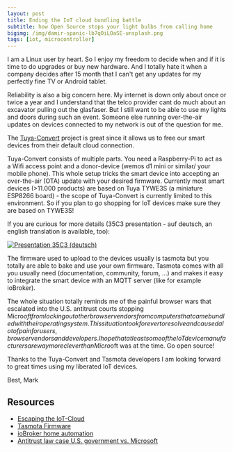 ```yaml
---
layout: post
title: Ending the IoT cloud bundling battle
subtitle: how Open Source stops your light bulbs from calling home
bigimg: /img/damir-spanic-lb7q0iLOaSE-unsplash.png
tags: [iot, microcontroller]
---
```


I am a Linux user by heart. So I enjoy my freedom to decide when and if it is time to do upgrades or buy new hardware. And I totally hate it when a company decides after 15 month that I can't get any updates for my perfectly fine TV or Android tablet.

Reliability is also a big concern here. My internet is down only about once or twice a year and I understand that the telco provider cant do much about an excavator pulling out the glasfaser. But I still want to be able to use my lights and doors during such an event. Someone else running over-the-air updates on devices connected to my network is out of the question for me.

The [Tuya-Convert](https://github.com/ct-Open-Source/tuya-convert) project is great since it allows us to free our smart devices from their default cloud connection.

Tuya-Convert consists of multiple parts. You need a Raspberry-Pi to act as a Wifi access point and a donor-device (wemos d1 mini or similar/ your mobile phone). This whole setup tricks the smart device into accepting an over-the-air (OTA) update with your desired firmware. Currently most smart devices (>11.000 products) are based on Tuya TYWE3S (a miniature ESP8266 board) - the scope of Tuya-Convert is currently limited to this environment. So if you plan to go shopping for IoT devices make sure they are based on TYWE3S!

If you are curious for more details (35C3 presentation - auf deutsch, an english translation is available, too):

[![Presentation 35C3 (deutsch)](https://img.youtube.com/vi/urnNfS6tWAY/0.jpg)](https://www.youtube.com/watch?v=urnNfS6tWAY)

The firmware used to upload to the devices usually is tasmota but you totally are able to bake and use your own firmware. Tasmota comes with all you usually need (documentation, community, forum, ...) and makes it easy to integrate the smart device with an MQTT server (like for example ioBroker).

The whole situation totally reminds me of the painful browser wars that escalated into the U.S. antitrust courts stopping Micro$oft from locking out other browser vendors from computers that came bundled with their operating system. This situation took forever to resolve and caused a lot of pain for users, browser vendors and developers. I hope that at least some of the IoT device manufacturers are way more clever than Micro$oft was at the time. Go open source!

Thanks to the Tuya-Convert and Tasmota developers I am looking forward to great times using my liberated IoT devices.


Best,
Mark


## Resources
* [Escaping the IoT-Cloud](https://www.heise.de/ct/artikel/Tuya-Convert-Escaping-the-IoT-Cloud-no-solder-needed-4284830.html)
* [Tasmota Firmware](https://github.com/arendst/Tasmota)
* [ioBroker home automation](https://www.iobroker.net/)
* [Antitrust law case U.S. government vs. Microsoft](https://en.wikipedia.org/wiki/United_States_v._Microsoft_Corp.)
